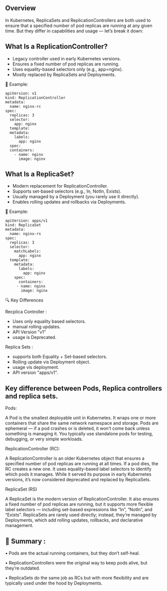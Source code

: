 Overview
--------

In Kubernetes, ReplicaSets and ReplicationControllers are both used to ensure that a specified number of pod replicas are running at any given time. 
But they differ in capabilities and usage — let’s break it down:

What Is a ReplicationController?
--------------------------------

- Legacy controller used in early Kubernetes versions.
- Ensures a fixed number of pod replicas are running.
- Uses equality-based selectors only (e.g., app=nginx).
- Mostly replaced by ReplicaSets and Deployments.

📌 Example:
  
    apiVersion: v1
    kind: ReplicationController
    metadata:
      name: nginx-rc
    spec:
      replicas: 3
      selector:
        app: nginx
      template:
      metadata:
        labels:
          app: nginx
      spec:
      containers:
        - name: nginx
          image: nginx

What Is a ReplicaSet?
--------------------

- Modern replacement for ReplicationController.
- Supports set-based selectors (e.g., In, NotIn, Exists).
- Usually managed by a Deployment (you rarely use it directly).
- Enables rolling updates and rollbacks via Deployments.
  
📌 Example:

    apiVersion: apps/v1
    kind: ReplicaSet
    metadata:
      name: nginx-rs
    spec:
      replicas: 3
      selector:
        matchLabels:
          app: nginx
      template:
        metadata:
          labels:
            app: nginx
        spec:
          containers:
         - name: nginx
           image: nginx
           
🔍 Key Differences

Recplica Controller :

  - Uses only equality based selectors.
  - manual rolling updates.
  - API Version "v1"
  - usage is Deprecated.
    
Replica Sets : 
 - supports both Equality + Set-based selectors.
 - Rolling update vis Deployment object.
 - usage vis deployment.
 - API version "apps/v1".

Key difference between Pods, Replica controllers and replica sets.
------------------------------------------------------------------
Pods:

A Pod is the smallest deployable unit in Kubernetes. It wraps one or more containers that share the same network namespace and storage. 
Pods are ephemeral — if a pod crashes or is deleted, it won’t come back unless something is managing it. You typically use standalone pods for testing, debugging, or very simple workloads.

ReplicationController (RC):

A ReplicationController is an older Kubernetes object that ensures a specified number of pod replicas are running at all times. 
If a pod dies, the RC creates a new one. It uses equality-based label selectors to identify which pods it manages. While it served its purpose in early Kubernetes versions, it’s now considered deprecated and replaced by ReplicaSets.

ReplicaSet (RS)

A ReplicaSet is the modern version of ReplicationController. It also ensures a fixed number of pod replicas are running, but it supports more flexible label selectors — including set-based expressions like “In”, “NotIn”, and “Exists”. ReplicaSets are rarely used directly; instead, they’re managed by Deployments, which add rolling updates, rollbacks, and declarative management.

🧠 Summary :
------------
• 	Pods are the actual running containers, but they don’t self-heal.

• 	ReplicationControllers were the original way to keep pods alive, but they’re outdated.

• 	ReplicaSets do the same job as RCs but with more flexibility and are typically used under the hood by Deployments.
                    



